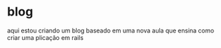# blog

aqui estou criando um blog baseado em uma nova aula
que ensina como criar uma plicação em rails
